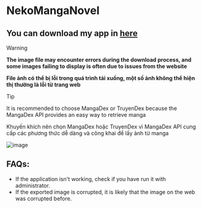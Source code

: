 ﻿# NekoMangaNovel
## You can download my app in [here](https://drive.google.com/file/d/1cZ_cfaciml3LwLN-v2cMxMXwfKFIyKOA/view?usp=sharing)

> [!WARNING]
> **The image file may encounter errors during the download process, and some images failing to display is often due to issues from the website**
>
> **File ảnh có thể bị lỗi trong quá trình tải xuống, một số ảnh không thể hiện thị thường là lỗi từ trang web**

> [!TIP]
> It is recommended to choose MangaDex or TruyenDex because the MangaDex API provides an easy way to retrieve manga
>
> Khuyến khích nên chọn MangaDex hoặc TruyenDex vì MangaDex API cung cấp các phương thức dễ dàng và công khai để lấy ảnh từ manga

![image](https://github.com/user-attachments/assets/6822c80a-7658-433d-978f-44d7cfdde583)

## FAQs:

- If the application isn't working, check if you have run it with administrator.
- If the exported image is corrupted, it is likely that the image on the web was corrupted before.
